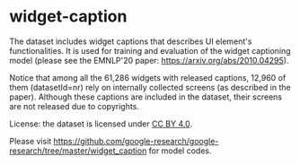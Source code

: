 # widget-caption
The dataset includes widget captions that describes UI element's functionalities. It is used for training and evaluation of the widget captioning model (please see the EMNLP'20 paper: https://arxiv.org/abs/2010.04295).

Notice that among all the 61,286 widgets with released captions, 12,960 of them (datasetId=nr) rely on internally collected screens (as described in the paper). Although these captions are included in the dataset, their screens are not released due to copyrights.

License: the dataset is licensed under [CC BY 4.0](https://creativecommons.org/licenses/by/4.0/).

Please visit https://github.com/google-research/google-research/tree/master/widget_caption for model codes.
